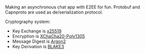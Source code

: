 Making an asynchronous chat app with E2EE for fun. Protobuf and Capnproto are used as de/serialization protocol.

Cryptography system:
- Key Exchange is [x25519](https://docs.rs/curve25519-dalek)
- Encryption is [XChaCha20-Poly1305](https://docs.rs/chacha20poly1305)
- Message Digest is [Argon2](https://docs.rs/argon2)
- Key Derivation is [BLAKE3](https://docs.rs/blake3)
